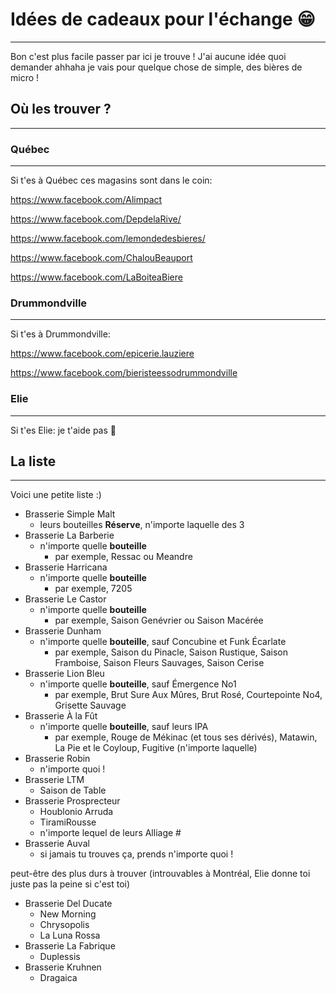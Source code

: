 # Idées de cadeaux pour l'échange 😁

---

Bon c'est plus facile passer par ici je trouve ! J'ai aucune idée quoi demander ahhaha je vais pour quelque chose de simple, des bières de micro !

## Où les trouver ? 

---

### Québec

---

Si t'es à Québec ces magasins sont dans le coin:

https://www.facebook.com/Alimpact

https://www.facebook.com/DepdelaRive/

https://www.facebook.com/lemondedesbieres/

https://www.facebook.com/ChalouBeauport

https://www.facebook.com/LaBoiteaBiere

### Drummondville

---

Si t'es à Drummondville:

https://www.facebook.com/epicerie.lauziere

https://www.facebook.com/bieristeessodrummondville

### Elie

---

Si t'es Elie: je t'aide pas 💖

## La liste

---

Voici une petite liste :)

* Brasserie Simple Malt
  * leurs bouteilles **Réserve**, n'importe laquelle des 3
* Brasserie La Barberie
  * n'importe quelle **bouteille**
    * par exemple, Ressac ou Meandre
* Brasserie Harricana
  * n'importe quelle **bouteille**
    * par exemple, 7205
* Brasserie Le Castor
  * n'importe quelle **bouteille**
    * par exemple, Saison Genévrier ou Saison Macérée
* Brasserie Dunham
  * n'importe quelle **bouteille**, sauf Concubine et Funk Écarlate
    * par exemple, Saison du Pinacle, Saison Rustique, Saison Framboise, Saison Fleurs Sauvages, Saison Cerise
* Brasserie Lion Bleu
  * n'importe quelle **bouteille**, sauf Émergence No1
    * par exemple, Brut Sure Aux Mûres, Brut Rosé, Courtepointe No4, Grisette Sauvage
* Brasserie À la Fût
  * n'importe quelle **bouteille**, sauf leurs IPA
    * par exemple, Rouge de Mékinac (et tous ses dérivés), Matawin, La Pie et le Coyloup, Fugitive (n'importe laquelle)
* Brasserie Robin
  * n'importe quoi !
* Brasserie LTM
  * Saison de Table
* Brasserie Prosprecteur
  * Houblonio Arruda
  * TiramiRousse
  * n'importe lequel de leurs Alliage #
* Brasserie Auval
  * si jamais tu trouves ça, prends n'importe quoi !

peut-être des plus durs à trouver (introuvables à Montréal, Elie donne toi juste pas la peine si c'est toi)
* Brasserie Del Ducate
  * New Morning
  * Chrysopolis
  * La Luna Rossa
* Brasserie La Fabrique
  * Duplessis
* Brasserie Kruhnen
  * Dragaica
